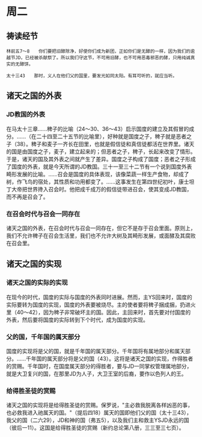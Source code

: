 # 周二

## 祷读经节
```
林前五7～8　　你们要把旧酵除净，好使你们成为新团，正如你们是无酵的一样，因为我们的逾越节JD，已经被杀献祭了。所以我们守这节，不可用旧酵，也不可用恶毒邪恶的酵，只用纯诚真实的无酵饼。

太十三43　　那时，义人在他们父的国里，要发光如同太阳。有耳可听的，就应当听。
```

## 诸天之国的外表

### JD教国的外表

在马太十三章......稗子的比喻（24～30、36～43）启示国度的建立及其假冒的成分。......（在二十四至二十五节的比喻里），好种就是国度之子，稗子就是恶者之子（38）。稗子和麦子一齐长在田里，也就是假信徒和真信徒都活在世界里。诸天的国是由国度之子，麦子，建立起来的；但恶者之子，稗子，长起来改变了情形。于是，诸天的国及其外表之间就产生了差异。国度之子构成了国度；恶者之子形成了国度的外表，就是今天所谓的JD教国。三十一至三十二节有一个说到国度外表畸形发展的比喻。......召会是国度的具体表现，该像菜蔬一样生产食物，却成了树，作飞鸟的宿处，其性质和功用都变了。......这事发生在第四世纪初叶，康士坦丁大帝把世界搀入召会时。他把成千成万的假信徒带进召会，使其变成JD教国，而不再是召会了。

### 在召会时代与召会一同存在

诸天之国的外表，在召会时代与召会一同存在，但它不是存于召会里面。原则上，我们不允许稗子在召会生活里，我们也不允许大树及其畸形发展，或面酵及其腐败在召会里。

## 诸天之国的实现

### 诸天之国的实际的实现

在现今的时代，国度的实际与国度的外表同时进展。然而，主YS回来时，国度的实际要转为国度的实现，国度的外表要被烧尽。主的使者要将稗子捆成捆，扔进火里（40～42），因为稗子非常破坏主的国。因此，主回来时，首先要对付国度的外表，然后要将国度的实际转到下个时代，成为国度的实现。

### 父的国，千年国的属天部分

国度的实现将是父的国，就是千年国的属天部分。千年国将有属地部分和属天部分。......千年国的属天部分将是父的国（43）。这将是诸天之国的实现，作得胜者的赏赐。千年国时，在国度属天部分的得胜者，要与JD一同掌权管理属地部分，就是大卫复兴的国，在那里JD为人子，大卫王室的后裔，要作以色列人的王。

### 给得胜圣徒的赏赐

诸天之国的实现将是给得胜圣徒的赏赐。保罗说，"主必救我脱离各样凶恶的事，也必救我进入祂属天的国。"（提后四18）属天的国即他们父的国（太十三43），我父的国（二六29），JD和神的国（弗五5），以及我们主和救主YSJD永远的国（彼后一11）。这国是给得胜圣徒的赏赐（新约总论第八册，三三至三七页）。
